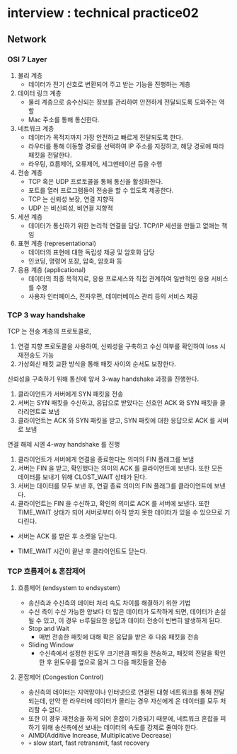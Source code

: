 # interview : technical practice02



## Network

### OSI 7 Layer

1. 물리 계층
   - 데이터가 전기 신호로 변환되어 주고 받는 기능을 진행하는 계층 
2. 데이터 링크 계층 
   - 물리 계층으로 송수신되는 정보를 관리하여 안전하게 전달되도록 도와주는 역할 
   - Mac 주소를 통해 통신한다. 
3. 네트워크 계층
   - 데이터가 목적지까지 가장 안전하고 빠르게 전달되도록 한다. 
   - 라우터를 통해 이동할 경로를 선택하여 IP 주소를 지정하고, 해당 경로에 따라 패킷을 전달한다. 
   - 라우팅, 흐름제어, 오류제어, 세그멘테이션 등을 수행
4. 전송 계층
   - TCP 혹은 UDP 프로토콜을 통해 통신을 활성화한다. 
   - 포트를 열러 프로그램들이 전송을 할 수 있도록 제공한다. 
   - TCP 는 신뢰성 보장, 연결 지향적 
   - UDP 는 비신뢰성, 비연결 지향적
5. 세션 계층
   - 데이터가 통신하기 위한 논리적 연결을 담당. TCP/IP 세션을 만들고 없애는 책임 
6. 표현 계층  (representational)
   - 데이터의 표현에 대한 독립성 제공 및 암호화 담당 
   - 인코딩, 명령어 포장, 압축, 암호화 등  
7. 응용 계층 (applicational)
   - 데이터의 최종 목적지로, 응용 프로세스와 직접 관계하여 일반적인 응용 서비스를 수행
   - 사용자 인터페이스, 전자우편, 데이터베이스 관리 등의 서비스 제공 



### TCP 3 way handshake 

TCP 는 전송 계층의 프로토콜로, 

1. 연결 지향 프로토콜을 사용하여, 신뢰성을 구축하고 수신 여부를 확인하여 loss 시 재전송도 가능 
2. 가상회신 패킷 교환 방식을 통해 패킷 사이의 순서도 보장한다.

 신뢰성을 구축하기 위해 통신에 앞서 3-way handshake 과정을 진행한다. 

1. 클라이언트가 서버에게 SYN 패킷을 전송
2. 서버는 SYN 패킷을 수신하고, 응답으로 받았다는 신호인 ACK 와 SYN 패킷을 클라리언트로 보냄
3. 클라이언트는 ACK 와 SYN 패킷을 받고, SYN 패킷에 대한 응답으로 ACK 를 서버로 보냄

연결 해제 시엔 4-way handshake 를 진행

1.  클라이언트가 서버에게 연결을 종료한다는 의미의 FIN 플래그를 보냄
2. 서버는 FIN 을 받고, 확인했다는 의미의 ACK 를 클라이언트에 보낸다. 또한 모든 데이터를 보내기 위해 CLOST_WAIT 상태가 된다. 
3. 서버는 데이터를 모두 보낸 후, 연결 종료 의미의 FIN 플래그를 클라이언트에 보낸다. 
4. 클라이언트는 FIN 을 수신하고, 확인의 의미로 ACK 를 서버에 보낸다. 또한 TIME_WAIT 상태가 되어 서버로부터 아직 받지 못한 데이터가 있을 수 있으므로 기다린다. 

- 서버는 ACK 를 받은 후 소켓을 닫는다. 

- TIME_WAIT 시간이 끝난 후 클라이언트도 닫는다.  

### TCP 흐름제어 & 혼잡제어

1. 흐름제어 (endsystem to endsystem)

   - 송신측과 수신측의 데이터 처리 속도 차이를 해결하기 위한 기법 
   - 수신 측이 수신 가능한 양보다 더 많은 데이터가 도착하게 되면, 데이터가 손실될 수 있고, 이 경우 ㅂ루필요한 응답과 데이터 전송이 빈번히 발생하게 된다. 
   - Stop and Wait 
     - 매번 전송한 패킷에 대해 확은 응답을 받은 후 다음 패킷을 전송
   - Sliding Window 
     - 수신측에서 설정한 윈도우 크기만큼 패킷을 전송하고, 패킷의 전달을 확인한 후 윈도우를 옆으로 옮겨 그 다음 패킷들을 전송 

2. 혼잡제어 (Congestion Control)

   - 송신측의 데이터는 지역망이나 인터넷으로 연결된 대형 네트워크를 통해 전달되는데, 만약 한 라우터에 데이터가 몰리는 경우 자신에게 온 데이터를 모두 처리할 수 없다. 
   - 또한 이 경우 재전송을 하게 되어 혼잡이 가중되기 때문에, 네트워크 혼잡을 피하기 위해 송신측에선 보내는 데이터의 속도를 강제로 줄여야 한다.
   - AIMD(Additive Increase, Multiplicative Decrease)
   - `+` slow start, fast retransmit, fast recovery

   
